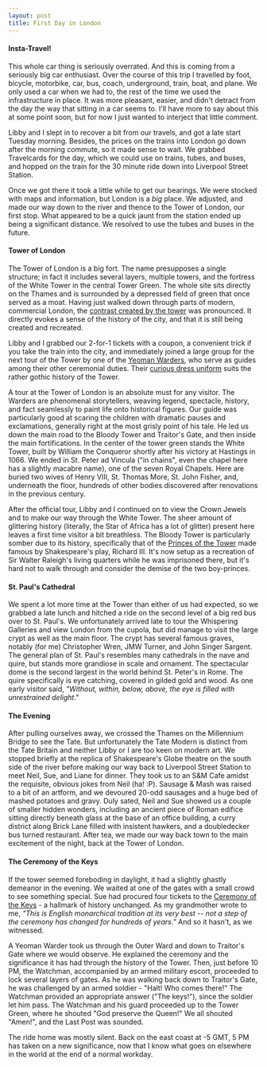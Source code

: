 ```yaml
---
layout: post
title: First Day in London
---
```


#### Insta-Travel!

This whole car thing is seriously overrated.  And this is coming from a seriously big car enthusiast.  Over the course of this trip I travelled by foot, bicycle, motorbike, car, bus, coach, underground, train, boat, and plane.  We only used a car when we had to, the rest of the time we used the infrastructure in place.  It was more pleasant, easier, and didn't detract from the day the way that sitting in a car seems to.  I'll have more to say about this at some point soon, but for now I just wanted to interject that little comment.

Libby and I slept in to recover a bit from our travels, and got a late start Tuesday morning.  Besides, the prices on the trains into London go down after the morning commute, so it made sense to wait.  We grabbed Travelcards for the day, which we could use on trains, tubes, and buses, and hopped on the train for the 30 minute ride down into Liverpool Street Station.

Once we got there it took a little while to get our bearings.  We were stocked with maps and information, but London is a *big* place.  We adjusted, and made our way down to the river and thence to the Tower of London, our first stop.  What appeared to be a quick jaunt from the station ended up being a significant distance.  We resolved to use the tubes and buses in the future.

#### Tower of London

The Tower of London is a big fort.  The name presupposes a single structure; in fact it includes several layers, multiple towers, and the fortress of the White Tower in the central Tower Green.  The whole site sits directly on the Thames and is surrounded by a depressed field of green that once served as a moat.  Having just walked down through parts of modern, commercial London, the [contrast created by the tower](http://riskman.smugmug.com/gallery/4897047_5BaQT#292271427_9SKoT-L-LB) was pronounced.  It directly evokes a sense of the history of the city, and that it is still being created and recreated.

Libby and I grabbed our 2-for-1 tickets with a coupon, a convenient trick if you take the train into the city, and immediately joined a large group for the next tour of the Tower by one of the [Yeoman Warders](http://en.wikipedia.org/wiki/Yeomen_Warders), who serve as guides among their other ceremonial duties.  Their [curious dress uniform](http://riskman.smugmug.com/gallery/4897047_5BaQT#292268708_LHqdL-A-LB) suits the rather gothic history of the Tower.

A tour at the Tower of London is an absolute must for any visitor.  The Warders are phenomenal storytellers, weaving legend, spectacle, history, and fact seamlessly to paint life onto historical figures.  Our guide was particularly good at scaring the children with dramatic pauses and exclamations, generally right at the most grisly point of his tale.  He led us down the main road to the Bloody Tower and Traitor's Gate, and then inside the main fortifications.  In the center of the tower green stands the White Tower, built by William the Conqueror shortly after his victory at Hastings in 1066.  We ended in St. Peter ad Vincula ("in chains", even the chapel here has a slightly macabre name), one of the seven Royal Chapels.  Here are buried two wives of Henry VIII, St. Thomas More, St. John Fisher, and, underneath the floor, hundreds of other bodies discovered after renovations in the previous century.

After the official tour, Libby and I continued on to view the Crown Jewels and to make our way through the White Tower.  The sheer amount of glittering history (literally, the Star of Africa has a lot of glitter) present here leaves a first time visitor a bit breathless.  The Bloody Tower is particularly somber due to its history, specifically that of the [Princes of the Tower](http://en.wikipedia.org/wiki/Princes_in_the_Tower) made famous by Shakespeare's play, Richard III.  It's now setup as a recreation of Sir Walter Raleigh's living quarters while he was imprisoned there, but it's hard not to walk through and consider the demise of the two boy-princes.

#### St. Paul's Cathedral

We spent a lot more time at the Tower than either of us had expected, so we grabbed a late lunch and hitched a ride on the second level of a big red bus over to St. Paul's.  We unfortunately arrived late to tour the Whispering Galleries and view London from the cupola, but did manage to visit the large crypt as well as the main floor.  The crypt has several famous graves, notably (for me) Christopher Wren, JMW Turner, and John Singer Sargent.  The general plan of St. Paul's resembles many cathedrals in the nave and quire, but stands more grandiose in scale and ornament.  The spectacular dome is the second largest in the world behind St. Peter's in Rome.  The quire specifically is eye catching, covered in gilded gold and wood.  As one early visitor said, *"Without, within, below, above, the eye is filled with unrestrained delight."*

#### The Evening

After pulling ourselves away, we crossed the Thames on the Millennium Bridge to see the Tate.  But unfortunately the Tate Modern is distinct from the Tate Britain and neither Libby or I are too keen on modern art.  We stopped briefly at the replica of Shakespeare's Globe theatre on the south side of the river before making our way back to Liverpool Street Station to meet Neil, Sue, and Liane for dinner.  They took us to an S&M Cafe amidst the requisite, obvious jokes from Neil (ha! :P).  Sausage & Mash was raised to a bit of an artform, and we devoured 20-odd sausages and a huge bed of mashed potatoes and gravy.  Duly sated, Neil and Sue showed us a couple of smaller hidden wonders, including an ancient piece of Roman edifice sitting directly beneath glass at the base of an office building, a curry district along Brick Lane filled with insistent hawkers, and a doubledecker bus turned restaurant.  After tea, we made our way back town to the main excitement of the night, back at the Tower of London.

#### The Ceremony of the Keys

If the tower seemed foreboding in daylight, it had a slightly ghastly demeanor in the evening.  We waited at one of the gates with a small crowd to see something special.  Sue had procured four tickets to the [Ceremony of the Keys](http://en.wikipedia.org/wiki/Ceremony_of_the_keys) - a hallmark of history unchanged.  As my grandmother wrote to me, *"This is English monarchical tradition at its very best -- not a step of the ceremony has changed for hundreds of years."*  And so it hasn't, as we witnessed.  

A Yeoman Warder took us through the Outer Ward and down to Traitor's Gate where we would observe.  He explained the ceremony and the significance it has had through the history of the Tower.  Then, just before 10 PM, the Watchman, accompanied by an armed military escort, proceeded to lock several layers of gates.  As he was walking back down to Traitor's Gate, he was challenged by an armed soldier - "Halt!  Who comes there!"  The Watchman provided an appropriate answer ("The keys!"), since the soldier let him pass.  The Watchman and his guard proceeded up to the Tower Green, where he shouted "God preserve the Queen!"  We all shouted "Amen!", and the Last Post was sounded.

The ride home was mostly silent.  Back on the east coast at -5 GMT, 5 PM has taken on a new significance, now that I know what goes on elsewhere in the world at the end of a normal workday.
